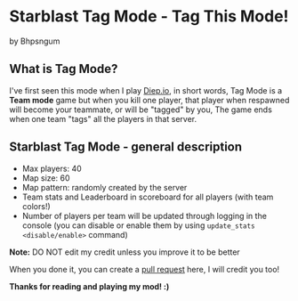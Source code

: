 # Starblast Tag Mode - Tag This Mode!
by Bhpsngum

## What is Tag Mode?

I've first seen this mode when I play [Diep.io](https://diep.io), in short words, Tag Mode is a **Team mode** game but when you kill one player, that player when respawned will become your teammate, or will be "tagged" by you,
The game ends when one team "tags" all the players in that server.

## Starblast Tag Mode - general description

* Max players: 40
* Map size: 60
* Map pattern: randomly created by the server
* Team stats and Leaderboard in scoreboard for all players (with team colors!)
* Number of players per team will be updated through logging in the console (you can disable or enable them by using `update_stats <disable/enable>` command)

**Note:** DO NOT edit my credit unless you improve it to be better

When you done it, you can create a [pull request](https://github.com/Bhpsngum/Starblast_Tag_Mode/pulls) here, I will credit you too!

**Thanks for reading and playing my mod! :)**

